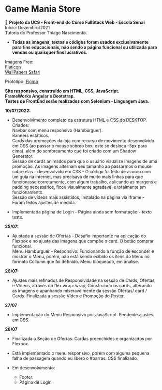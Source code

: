  # Game Mania Store #
 :star2:
**Projeto da UC9 - Front-end do Curso FullStack Web - Escola Senai** <br>
Início: Dezembro/2021<br>
Tutoria do Professor Thiago Nascimento.<br>

- **Todas as imagens, textos e códigos foram usados exclusivamente para fins educacionais, não sendo a página funcional ou utilizada para vendas ou quaisquer fins lucrativos.** <br>

Imagens Free: <br>
[Flaticon](https://www.flaticon.com/br/) <br>
[WallPapers Safari](https://wallpapersafari.com/clash-royale-wallpapers/)


Protótipo: 
[Figma](https://www.figma.com/file/TyUuaUI5aYAgmRlH4wYSmG/game_mania?node-id=0%3A1) 

**Site responsivo, construído em HTML, CSS, JavaScript. <br>
FrameWorks Angular e Bootstrap.<br>
Testes de FrontEnd serão realizados com Selenium - Linguagem Java.** 

**10/07/2022:**
- Desenvolvimento completo da estrutura HTML e CSS do DESKTOP.<br>
Criados: <br>
Navbar com menu responsivo (Hambúrguer).<br>
Banners estáticos. <br>
Cards das promoções da loja com recurso de movimento desenvolvido em CSS (ao passar o mouse sobreo box, este se desloca -5px para cima), além do sombreamento que foi criado com um Shadow Generator.<br> 
Sessão de cards animados para que o usuário visualize imagens de uma promoção. As imagens alternam seu tamanho ao passarmos o mouse sobre elas - desenvolvido em CSS - O código foi feito de acordo com um guia na internet, mas precisava de muito mais linhas para que funcionasse corretamente, com algum trabalho, aplicando as margens e padding necessários, ficou visualmente agradavél e totalmente em funcionamento. <br>
Sessão de vídeos mais assistidos, instalado na página via Iframe - Foram feitos ajustes de medida.<br>

- Implementada página de Login - Página ainda sem formatação - texto teste.<br>

**25/07:**
- Ajustada a sessão de Ofertas - Desafio importante na aplicação do Flexbox e no ajuste das imagens que compõe o card. O botão comprar funcional. <br>
Menu Hamburguer - Responsivo:
Funcionando a função de esconder e mostrar o Menu, porém, não está sendo exibido os itens do Menu no formato Collumn que foi definido. Menu bloqueado, em análise. 

**26/07:**
- Ajustes mais refinados de Responsividade na sessão de Cards, Ofertas e Vídeos, através do flex wrap: wrap;
Construíndo os cards, alterando as imagens e apanhando miseravelmente da sessão Ofertas/ card / Cards.
Finalizada a sessão Vídeo e Promoção do Poster. 

**27/07**
- Implementação do Menu Responsivo por JavaScript. Pendente ajustes em CSS.


**28/07**

- Finalizada a Seção de Ofertas. Cardas preenchidos e organizados por Flexbox. 
- Está implementado o menu responsivo, porém com alguma pequena falha de passagem quando eu libero o #barras. CSS finalizado. 

- Em desenvolvimento:<br>

 
  * Footer. <br>
  * Página de Login
 



